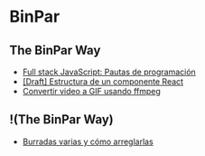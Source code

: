 # BinPar

## The BinPar Way
 - [Full stack JavaScript: Pautas de programación](https://github.com/BinPar/BinPar/blob/master/howToFullstackJavascript.md)
 - [[Draft] Estructura de un componente React](https://github.com/BinPar/BinPar/blob/master/reactComponent.md)
 - [Convertir video a GIF usando ffmpeg](https://github.com/BinPar/BinPar/blob/master/videoToGif.md)

## !(The BinPar Way)
 - [Burradas varias y cómo arreglarlas](https://github.com/BinPar/BinPar/blob/master/burradas.md)